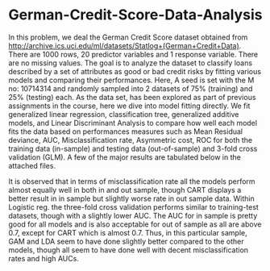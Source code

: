 # German-Credit-Score-Data-Analysis

In this problem, we deal the German Credit Score dataset obtained from http://archive.ics.uci.edu/ml/datasets/Statlog+(German+Credit+Data). There are 1000 rows, 20 predictor variables and 1 response variable. There are no missing values. The goal is to analyze the dataset to classify loans described by a set of attributes as good or bad credit risks by fitting various models and comparing their performances.
Here, A seed is set with the M no: 10714314 and randomly sampled into 2 datasets of 75% (training) and 25% (testing) each. As the data set, has been explored as part of previous assignments in the course, here we dive into model fitting directly. We fit generalized linear regression, classification tree, generalized additive models, and Linear Discriminant Analysis to compare how well each model fits the data based on performances measures such as Mean Residual deviance, AUC, Misclassification rate, Asymmetric cost, ROC for both the training data (in-sample) and testing data (out-of-sample) and 3-fold cross validation (GLM). A few of the major results are tabulated below in the attached files.

It is observed that in terms of misclassification rate all the models perform almost equally well in both in and out sample, though CART displays a better result in in sample but slightly worse rate in out sample data. Within Logistic reg. the three-fold cross validation performs similar to training-test datasets, though with a slightly lower AUC. The AUC for in sample is pretty good for all models and is also acceptable for out of sample as all are above 0.7, except for CART which is almost 0.7. Thus, in this particular sample, GAM and LDA seem to have done slightly better compared to the other models, though all seem to have done well with decent misclassification rates and high AUCs.

